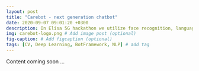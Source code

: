```yaml
---
layout: post
title: "Carebot - next generation chatbot"
date: 2020-09-07 09:01:20 +0300
description: In Elisa 5G hackathon we utilize face recognition, language understanding and knowledge graph technology to create a chatbot that can truly know you.
img: carebot-logo.png # Add image post (optional)
fig-caption: # Add figcaption (optional)
tags: [CV, Deep Learning, BotFramework, NLP] # add tag
---
```

Content coming soon ...